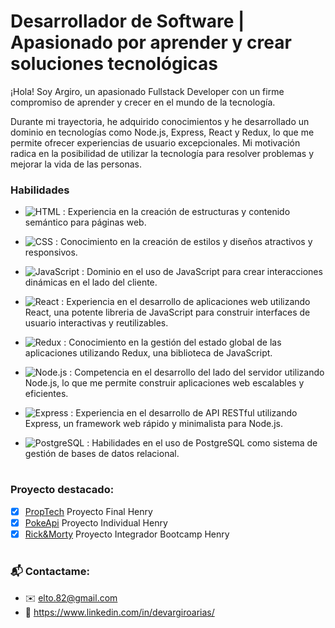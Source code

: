 # Desarrollador de Software | Apasionado por aprender y crear soluciones tecnológicas

¡Hola! Soy Argiro, un apasionado Fullstack Developer con un firme compromiso de aprender y crecer en el mundo de la tecnología.

Durante mi trayectoria, he adquirido conocimientos y he desarrollado un dominio en tecnologías como Node.js, Express, React y Redux, lo que me permite ofrecer experiencias de usuario excepcionales. Mi motivación radica en la posibilidad de utilizar la tecnología para resolver problemas y mejorar la vida de las personas.

### Habilidades
- ![HTML](https://camo.githubusercontent.com/a3cfc2277b8d45612dbe8c1777569a6e151138d0a7ec5069ef44ef4212083e89/68747470733a2f2f696d672e736869656c64732e696f2f62616467652f2d48544d4c2d4533344632363f7374796c653d666f722d7468652d6261646765266c6f676f3d68746d6c35266c6f676f436f6c6f723d464146414641) : Experiencia en la creación de estructuras y contenido semántico para páginas web.
- ![CSS](https://camo.githubusercontent.com/b77c185c9633c7bc53e4ebf5f3ba965a1f6f7240f95f7a92bfe541ca287a5fc0/68747470733a2f2f696d672e736869656c64732e696f2f62616467652f2d4353532d3135373242363f7374796c653d666f722d7468652d6261646765266c6f676f3d63737333266c6f676f436f6c6f723d464146414641) : Conocimiento en la creación de estilos y diseños atractivos y responsivos.
- ![JavaScript](https://camo.githubusercontent.com/27e2f2e928d2690455a3f443726546bdf82728f4da7626530c424c73b2ba4c70/68747470733a2f2f696d672e736869656c64732e696f2f62616467652f2d4a6176615363726970742d4637444631453f7374796c653d666f722d7468652d6261646765266c6f676f3d6a617661736372697074266c6f676f436f6c6f723d333333) : Dominio en el uso de JavaScript para crear interacciones dinámicas en el lado del cliente.

- ![React](https://camo.githubusercontent.com/b1878dab23dbcba17ae8e168afb9159fb999415b5cdd3ece6bdd3b04913e4b7b/68747470733a2f2f696d672e736869656c64732e696f2f62616467652f2d52656163742d3631444146423f7374796c653d666f722d7468652d6261646765266c6f676f3d7265616374266c6f676f436f6c6f723d333333) : Experiencia en el desarrollo de aplicaciones web utilizando React, una potente libreria de JavaScript para construir interfaces de usuario interactivas y reutilizables.
- ![Redux](https://camo.githubusercontent.com/5354595cf551ac215bb44a7bf3fbcd856fa439706a782b82d85b08095dd633c8/68747470733a2f2f696d672e736869656c64732e696f2f62616467652f2d52656475782d3736344142433f7374796c653d666f722d7468652d6261646765266c6f676f3d7265647578266c6f676f436f6c6f723d464146414641) : Conocimiento en la gestión del estado global de las aplicaciones utilizando Redux, una biblioteca de JavaScript.
- ![Node.js](https://camo.githubusercontent.com/5e8524e45c0fb68896e10b88ff107cc03b5e522413f8deaa83fc8a6cec3917ad/68747470733a2f2f696d672e736869656c64732e696f2f62616467652f2d4e6f64652e6a732d3333393933333f7374796c653d666f722d7468652d6261646765266c6f676f3d6e6f64652e6a73266c6f676f436f6c6f723d464146414641) : Competencia en el desarrollo del lado del servidor utilizando Node.js, lo que me permite construir aplicaciones web escalables y eficientes.
- ![Express](https://camo.githubusercontent.com/4972eecf13804bbd6e7f1a50d57aa2f09f48e7d12d2e06b8815005e801b388ad/68747470733a2f2f696d672e736869656c64732e696f2f62616467652f2d457870726573732d4641464146413f7374796c653d666f722d7468652d6261646765266c6f676f3d65787072657373266c6f676f436f6c6f723d333333) : Experiencia en el desarrollo de API RESTful utilizando Express, un framework web rápido y minimalista para Node.js.
- ![PostgreSQL](https://camo.githubusercontent.com/a1e94b6f031904700cd77d46170fe9a4bf56b9f5ae0919364a582b438f164646/68747470733a2f2f696d672e736869656c64732e696f2f62616467652f2d506f737467726553514c2d3030363461353f7374796c653d666f722d7468652d6261646765266c6f676f3d706f737467726573716c266c6f676f436f6c6f723d464146414641) : Habilidades en el uso de PostgreSQL como sistema de gestión de bases de datos relacional.
#
### Proyecto destacado:


- [x] [PropTech](https://github.com/HenryAzz/proyectonuevo) Proyecto Final Henry
- [x] [PokeApi](https://github.com/elto82/PI-Henry-Pokemon) Proyecto Individual Henry
- [x] [Rick&Morty](https://github.com/elto82/rick-and-morty) Proyecto Integrador Bootcamp Henry
#
### 📬 Contactame:
- ✉️ elto.82@gmail.com
- 📌 https://www.linkedin.com/in/devargiroarias/